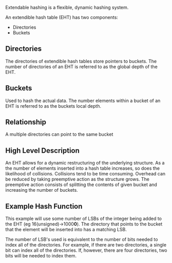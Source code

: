 Extendable hashing is a flexible, dynamic hashing system.

An extendible hash table (EHT) has two components:
- Directories
- Buckets

## Directories
The directories of extendible hash tables store pointers to buckets. The number of directories of an EHT is referred to as the global depth of the EHT.

## Buckets
Used to hash the actual data. The number elements within a bucket of an EHT is referred to as the buckets local depth.

## Relationship
A multiple directories can point to the same bucket

## High Level Description
An EHT allows for a dynamic restructuring of the underlying structure. As a the number of elements inserted into a hash table increases, so does the likelihood of collisions. Collisions tend to be time consuming. Overhead can be reduced by taking preemptive action as the structure grows. The preemptive action consists of splitting the contents of given bucket and increasing the number of buckets.

## Example Hash Function
This example will use some number of LSBs of the integer being added to the EHT (eg 16(unsigned)->1000**0**). The directory that points to the bucket that the element will be inserted into has a matching LSB. 

The number of LSB's used is equivalent to the number of bits needed to index all of the directories. For example, if there are two directories, a single bit can index all of the directories. If, however, there are four directories, two bits will be needed to index them. 

